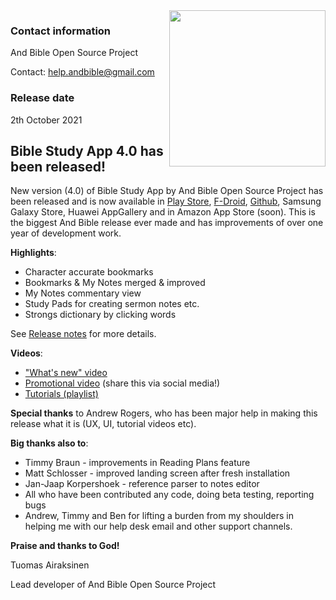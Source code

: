 <img align="right" width="250" height="250" src="https://user-images.githubusercontent.com/5811789/135705995-ddd550f6-efce-47ef-a3d8-d1ec7ae648fe.png">

### Contact information
And Bible Open Source Project

Contact: [help.andbible@gmail.com](mailto:help.andbible@gmail.com)

### Release date
2th October 2021

## Bible Study App 4.0 has been released!
New version (4.0) of Bible Study App by And Bible Open Source Project has been released and is now available in [Play Store](https://play.google.com/store/apps/details?id=net.bible.android.activity), [F-Droid](https://f-droid.org/packages/net.bible.android.activity/), [Github](https://github.com/AndBible/and-bible/releases), Samsung Galaxy Store, Huawei AppGallery and in Amazon App Store (soon). This is the biggest And Bible release ever made and has improvements of over one year of development work. 

**Highlights**:
* Character accurate bookmarks
* Bookmarks & My Notes merged & improved
* My Notes commentary view
* Study Pads for creating sermon notes etc.
* Strongs dictionary by clicking words

See [Release notes](https://github.com/AndBible/and-bible/wiki/v4.0-Release-Notes) for more details.

**Videos**:
* ["What's new" video](https://youtu.be/f2cf6-7liMo) 
* [Promotional video](https://youtu.be/xf7m4rSuxGw) (share this via social media!) 
* [Tutorials (playlist)](https://www.youtube.com/playlist?list=PLD-W_Iw-N2Mn5N3KSmNsb2IuBbR1XVLke) 

**Special thanks** to Andrew Rogers, who has been major help in making this release what it is (UX, UI, tutorial videos etc).  

**Big thanks also to**:
* Timmy Braun - improvements in Reading Plans feature
* Matt Schlosser - improved landing screen after fresh installation
* Jan-Jaap Korpershoek - reference parser to notes editor
* All who have been contributed any code, doing beta testing, reporting bugs
* Andrew, Timmy and Ben for lifting a burden from my shoulders in helping me with our help desk email and other support channels. 

**Praise and thanks to God!**

Tuomas Airaksinen

Lead developer of And Bible Open Source Project
